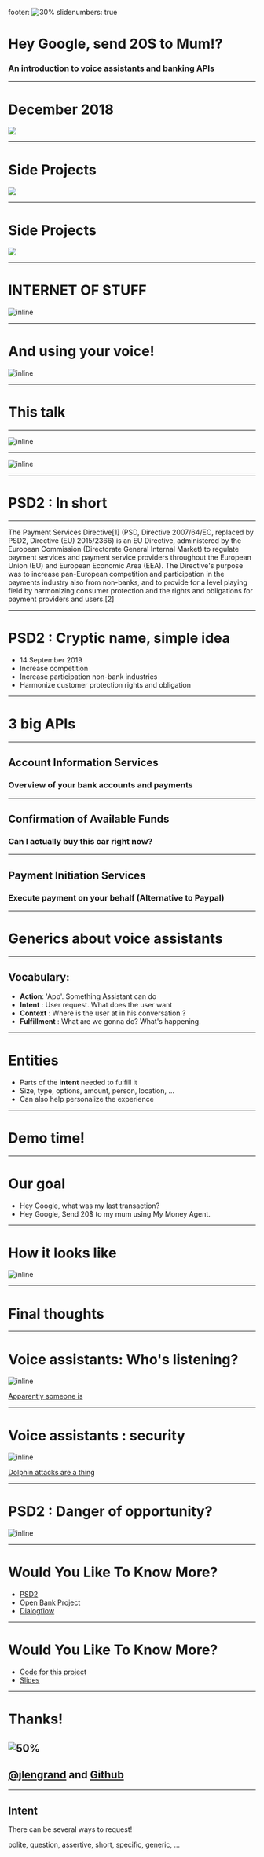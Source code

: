 footer: ![30%](images/LOGO.png)
slidenumbers: true

# Hey Google, send 20\$ to Mum!?

### An introduction to voice assistants and banking APIs


---

# December 2018

![](images/house.png)

---

# Side Projects

![](images/aquaponics.png)

---

# Side Projects

![](images/aquababy.png)

---

# INTERNET OF STUFF

![inline](images/iot.png)

---

# And using your voice!

![inline](images/google-home.png)

---

# This talk
---

![inline](images/home-api.png)

---

![inline](images/fusion.png)

---

# PSD2 : In short

---

The Payment Services Directive[1] (PSD, Directive 2007/64/EC, replaced by PSD2, Directive (EU) 2015/2366) is an EU Directive, administered by the European Commission (Directorate General Internal Market) to regulate payment services and payment service providers throughout the European Union (EU) and European Economic Area (EEA). The Directive's purpose was to increase pan-European competition and participation in the payments industry also from non-banks, and to provide for a level playing field by harmonizing consumer protection and the rights and obligations for payment providers and users.[2]

---

# PSD2 : Cryptic name, simple idea

- 14 September 2019
- Increase competition
- Increase participation non-bank industries
- Harmonize customer protection rights and obligation

---

# 3 big APIs
---

## Account Information Services

### Overview of your bank accounts and payments

---

## Confirmation of Available Funds

### Can I actually buy this car right now?

---

## Payment Initiation Services

### Execute payment on your behalf (Alternative to Paypal)

---

# Generics about voice assistants

---

## Vocabulary:

- **Action**: 'App'. Something Assistant can do
- **Intent** : User request. What does the user want
- **Context** : Where is the user at in his conversation ?
- **Fulfillment** : What are we gonna do? What's happening.

---

# Entities

- Parts of the **intent** needed to fulfill it
- Size, type, options, amount, person, location, …
- Can also help personalize the experience

---

# Demo time!

---

# Our goal

- Hey Google, what was my last transaction?
- Hey Google, Send 20\$ to my mum using My Money Agent.

---

# How it looks like

![inline](images/architecture.png)

---

# Final thoughts

---

# Voice assistants: Who's listening?

![inline](images/spy.png)

[Apparently someone is](https://www.zdnet.com/article/google-exec-says-you-should-warn-guests-about-your-spy-speakers/)

---

# Voice assistants : security

![inline](images/dolphin.png)

[Dolphin attacks are a thing](https://www.bbc.com/news/technology-41188557)

---

# PSD2 : Danger of opportunity?

![inline](images/crisis.png)

---

# Would You Like To Know More?

- [PSD2](https://en.wikipedia.org/wiki/Payment_Services_Directive)
- [Open Bank Project](https://www.openbankproject.com/)
- [Dialogflow](https://cloud.google.com/dialogflow/docs/)

---

# Would You Like To Know More?

- [Code for this project](https://github.com/jlengrand/dialogflow-fun)
- [Slides](https://github.com/jlengrand/google-send-money-talk)

---

# Thanks!

## ![50%](images/me.png) 
##  [@jlengrand](https://twitter.com/jlengrand) and [Github](https://github.com/jlengrand/)



---

## Intent

There can be several ways to request!

polite, question, assertive, short, specific, generic, ...